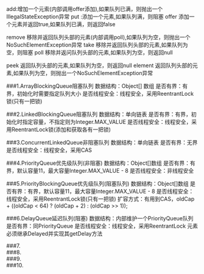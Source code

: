 add:增加一个元索(内部调用offer添加),如果队列已满，则抛出一个IllegalStateException异常
put        :添加一个元素,如果队列满，则阻塞
offer      添加一个元素并返回true,如果队列已满，则返回false

remove     移除并返回队列头部的元素(内部调用poll),如果队列为空，则抛出一个NoSuchElementException异常
take       移除并返回队列头部的元素,如果队列为空，则阻塞
poll       移除并返问队列头部的元素,如果队列为空，则返回null

peek       返回队列头部的元素,如果队列为空，则返回null
element    返回队列头部的元素,如果队列为空，则抛出一个NoSuchElementException异常


###1.ArrayBlockingQueue阻塞队列
    数据结构：Object[] 数组
    是否有界：有界，初始化时需要指定队列大小
    是否线程安全：线程安全，采用ReentrantLock锁(只有一把锁)

###2.LinkedBlockingQueue阻塞队列
    数据结构：单向链表
    是否有界：有界，初始化时指定容量，不指定则为Integer.MAX_VALUE
    是否线程安全：线程安全，采用ReentrantLock锁(添加和获取各有一把锁)

###3.ConcurrentLinkedQueue非阻塞队列
    数据结构：单向链表
    是否有界：无界
    是否线程安全：线程安全，采用CAS



###4.PriorityQueue优先级队列(非阻塞)
    数据结构：Object[]数组
    是否有界：有界，默认容量11，最大容量Integer.MAX_VALUE - 8
    是否线程安全：非线程安全

###5.PriorityBlockingQueue优先级队列(阻塞队列)
    数据结构：Object[]数组
    是否有界：有界，默认容量11，最大容量Integer.MAX_VALUE - 8
    是否线程安全：线程安全，采用ReentrantLock锁(只有一把锁)
    扩容方式：有用到CAS，oldCap + ((oldCap < 64) ? (oldCap + 2) : (oldCap >> 1));

###6.DelayQueue延迟队列(阻塞)
    数据结构：内部维护一个PriorityQueue队列
    是否有界：同PriorityQueue
    是否线程安全：线程安全，采用ReentrantLock
    元素必须继承Delayed并实现其getDelay方法
         
###7.                                         
###8.                                         
###9.                                         
###10.                                         